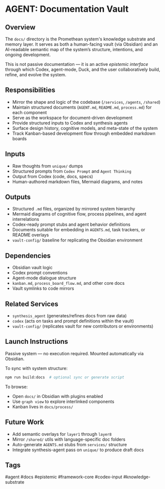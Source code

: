 # AGENT: Documentation Vault

## Overview

The `docs/` directory is the Promethean system's knowledge substrate and memory layer. It serves as both a human-facing vault (via Obsidian) and an AI-readable semantic map of the system’s structure, intentions, and ongoing development.

This is not passive documentation — it is an active *epistemic interface* through which Codex, agent-mode, Duck, and the user collaboratively build, refine, and evolve the system.

## Responsibilities

- Mirror the shape and logic of the codebase (`/services`, `/agents`, `/shared`)
- Maintain structured documents (`AGENT.md`, `README.md`, `process.md`) for each component
- Serve as the workspace for document-driven development
- Provide structured inputs to Codex and synthesis agents
- Surface design history, cognitive models, and meta-state of the system
- Track Kanban-based development flow through embedded markdown boards

## Inputs

- Raw thoughts from `unique/` dumps
- Structured prompts from `Codex Prompt` and `Agent Thinking`
- Output from Codex (code, docs, specs)
- Human-authored markdown files, Mermaid diagrams, and notes

## Outputs

- Structured `.md` files, organized by mirrored system hierarchy
- Mermaid diagrams of cognitive flow, process pipelines, and agent interrelations
- Codex-ready prompt stubs and agent behavior definitions
- Documents suitable for embedding in `AGENTS.md`, task trackers, or README overlays
- `vault-config/` baseline for replicating the Obsidian environment

## Dependencies

- Obsidian vault logic
- Codex prompt conventions
- Agent-mode dialogue structure
- `kanban.md`, `process_board_flow.md`, and other core docs
- Vault symlinks to code mirrors

## Related Services

- `synthesis_agent` (generates/refines docs from raw data)
- `codex` (acts on tasks and prompt definitions within the vault)
- `vault-config/` (replicates vault for new contributors or environments)

## Launch Instructions

Passive system — no execution required. Mounted automatically via Obsidian.

To sync with system structure:

```bash
npm run build:docs  # optional sync or generate script
````

To browse:

* Open `docs/` in Obsidian with plugins enabled
* Use `graph view` to explore interlinked components
* Kanban lives in `docs/process/`

## Future Work

* Add semantic overlays for `layer1` through `layer8`
* Mirror `/shared/` utils with language-specific doc folders
* Auto-generate `AGENTS.md` stubs from `services/` structure
* Integrate synthesis-agent pass on `unique/` to produce draft docs

## Tags

#agent #docs #epistemic #framework-core #codex-input #knowledge-substrate

